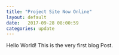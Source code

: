 ```yaml
---
title: "Project Site Now Online"
layout: default
date:   2017-09-28 08:00:59
categories: update
---
```


Hello World!
This is the very first blog Post.
